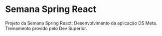 # Semana Spring React
Projeto da Semana Spring React: Desenvolvimento da aplicação DS Meta. 
Treinamento provido pelo Dev Superior.
